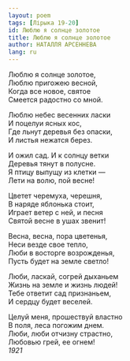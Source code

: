 ```yaml
---
layout: poem
tags: [Лірыка 19-20]
id: Люблю я солнце золотое
title: Люблю я солнце золотое
author: НАТАЛЛЯ АРСЕННЕВА
lang: ru
---
```



Люблю я солнце золотое,  
Люблю пригожею весной,  
Когда все новое, святое  
Смеется радостно со мной.  

Люблю небес весенних ласки  
И поцелуи ясных кос,  
Где льнут деревья без опаски,  
И листья нежатся берез.  

И ожил сад. И к солнцу ветки  
Деревья тянут в полусне.  
Я птицу выпущу из клетки —  
Лети на волю, пой весне!  

Цветет черемуха, черешня,  
В наряде яблонька стоит,  
Играет ветер с ней, и песня  
Святой весне в ушах звенит!  

Весна, весна, пора цветенья,  
Неси везде свое тепло,  
Люби в восторге возрожденья,  
Пусть будет на земле светло!  

Люби, ласкай, согрей дыханьем  
Жизнь на земле и жизнь людей!  
Тебе ответит сад признаньем,  
И сердцу будет веселей.  

Целуй меня, прошествуй властно  
В поля, леса погожим днем.  
Люби, люби отчизну страстно,  
Любовью грей, ее огнем!  
*1921*
